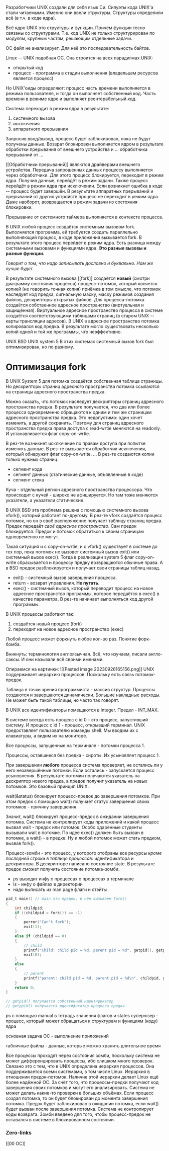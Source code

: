 Разработчики UNIX создали для себя язык Си. Силуэты кода UNIX'а стали читаемыми. Именно они ввели структуры. Структуры определили всё (в т.ч. в коде ядра).

Всё ядро UNIX это структуры и функции. Причём функции тесно связаны со структурами. Т.е. код UNIX не только структурирован по модулям, крупным частям, решающим отдельные задачи.

ОС файл не анализирует. Для неё это последовательность байтов. 

Linux -- UNIX подобная ОС. Она строится на всех парадигмах UNIX:
- открытый код
- процесс - программа в стадии выполнения (владельцем ресурсов является процесс)

Но UNIX'оиды определяют:
процесс часть времени выполняется в режима пользователя, и тогда он выполняет собственный код. Часть времени в режиме ядре и выполняет реентерабельный *код*.

Система переходит в режим ядра в результате:
1. системного вызова
2. исключения
3. аппаратного прерывания

Запросив ввод/вывод, процесс будет заблокирован, пока не будут получены данные. Возврат блокировки выполняется ядром в результате обработки прерывания от внешнего устройства и ... обработчика прерываний от ...

[[Обработчики прерываний]] являются драйверами внешнего устройства. Передача запрошенных данных процессу выполняется через обработчики. Для этого процесс блокируется, переходит в режим ядра. Получив данные, перейдёт в режим задачи. Также процесс перейдёт в режим ядра при исключении. Если возникнет ошибка в коде -- процесс будет завершён. В результате аппаратных прерываний и прерываний от других устройств процесс не переходит в режим ядра. Даже наоборот, возвращается в режим задачи из состояния блокировки.

Прерывание от системного таймера выполняется в контексте процесса.

В UNIX любой процесс создаётся системным вызовом fork. Выполняется программа, ей требуется создать параллельно выполняющий процесс, в коде приложения вызывается fork. В результате этого процесс перейдёт в режим ядра. Есть разница между системными вызовами и функциями ядра. **Это разные вызовы и разные функции.**

*Говорит о том, что надо записывать дословно и буквально. Нам же лучше будет.*

В результате системного вызова [[fork]] создаётся **новый** (смотри диаграмму состояния процесса) процесс-потомок, который является копией (не говорить точная копия) приёмка в том смысле, что потомок наследует код предка, сигнальную маску, маску режимов создания файлов, дескрипторы открытых файлов. Для процесса-потомка создаётся собственное адресное пространство (виртуальная и защищённая). Виртуальное адресное пространство процесса в системе создаётся соответствующими таблицами страниц (в старом UNIX -- карты трансляции адресов). В UNIX в адресное пространство потомка копировался код предка. В результате могло существовать несколько копий одной и той же программы, что неэффективно. 

UNIX BSD
UNIX system 5
В этих системах системный вызов fork был оптимизирован, но по разному.

# Оптимизация fork
В UNIX System 5 для потомка создаётся собственная таблица страницы. Но дескрипторы страниц адресного пространства потомка ссылаются на страницы адресного пространства предка. 

Можно сказать, что потомок наследует дескрипторы страниц адресного пространства предка. В результате получается, что два или более процесса одновременно обращаются к одним и тем же страницам адресного пространства предка. Это недопустимо: один хочет изменить, а другой сохранить. Поэтому для страниц адресного пространства предка права доступа с read-wrtie меняются на readonly. И устанавливается флаг copy-on-wrtie.

В рез-те возникнет исключение по правам доступа при попытке изменить данные. В рез-те вызывается обработчик исключения, который обнаружит флаг copy-on-write. ... В рез-те создаются копии только нужных страниц. 

- сегмент кода
- сегмент данных (статические данные, объявленные в коде)
- сегмент стека

Куча - отдельный регион адресного пространства процессора. Что происходит с кучей - широко не афишируется. Но там тоже меняются указатели, а указатели статические.

В UNIX BSD эта проблема решена с помощью системного вызова vfork(), который работает по-другому. В рез-те vfork создаётся процесс потомок, но он в своё распоряжение получает таблицу страниц предка. Предок передаёт *своё адресное пространство*. Сам предок блокируется. Предок и потомок обратиться к своим страницам одновременно не могут.

Такая ситуация и с copy-on-wrtie, и с vfork() существует в системе до тех пор, пока потомок не вызовет системный вызов exit() или системный вызов exec(). Тогда в реализации system 5 флаг copy-on-write сбрасывается и процессу предку возвращаются обычные права. А в BSD предок разблокируется и получает свои страницы таблиц назад. 

- exit() - системный вызов завершения процесса.
- return - возврат управления. **Не путать.**
- exec() - системный вызов, который переводит процесс на новое адресное пространство программы, которое передаётся в exec() в качестве параметра. В рез-те начинает выполняться код другой программы. 

В UNIX процессы работают так:
1. создаётся новый процесс (fork)
2. переходит на новое адресное пространство (exec)

Любой процесс может форкнуть любое кол-во раз. Понятие форк-бомба. 

Вникнуть: терминология англоязычная. Всё, что изучаем, писали англо-саксы. И они называли всё своими именами. 

Опираемся на картинки:
![[Pasted image 20230926165156.png]]
UNIX поддерживает иерархию процессов. Поскольку есть связь потомок-предок. 

Таблица в точки зрения программиста - массив структур. Процессы создаются и завершаются динамически. Большие накладные расходы. Не может быть такой таблицы, но часто так говорят.

В UNIX все идентификаторы помещаются в integer. Предел - INT_MAX.

В системе всегда есть процесс с id 0 - это процесс, запустивший систему. И процесс с id 1 - процесс, открывший терминал. UNIX предоставляет пользователю команды shell. Мы вводим их с клавиатуры, а видим их на мониторе.

Все процессы, запущенные на терминале - потомки процесса 1.

Процессы, оставшиеся без предка - сироты. Их усыновляет процесс 1. 

При завершении **любого** процесса система проверяет, не остались ли у него незавершённые потомки. Если остались - запускается процесс усыновления. В результате потомки получаются указатель на дескриптор нового предка, а предок получит указатель на новых потомков. Это базовый принцип UNIX.

wait(&status) блокирует процесс-предок до завершения потомков. При этом предок с помощью wait() получает статус завершения своих потомков - причину завершения.

Значит, wait() блокирует процесс-предок в ожидании завершения потомка. Система не контролирует коды приложений и какой процесс вызвал wait - предок или потомок. Особо одарённые студенты вызывали wait в потомке. По идее exec() должен быть вызван в потомке, а wait() - в предке. Ну и любой потомок может стать предком, вызвав fork().

Процесс-зомби - это процесс, у которого отобраны все ресурсы *кроме последней строки в таблице процессов*: идентификатора и дескриптора. В дескрипторе написано состояние state. В результате предок сможет получить состояние потомка-зомби.

- ps выводит инфу о процессах о процессах в терминале
- ls - инфу о файлах в директории
- надо выписать из man page флаги и стэйты

```c
pid_t main() // main это предок, в нём вызываем fork()
{
	int childpid;
	if ((childpid = fork()) == -1)
	{
		perror("Can't fork");
		exit(1);
	}
	else if (childpid == 0)
	{
		// child
		printf("Child: child pid = %d, parent pid = %d", getpid(), getppid());
		exit(0);
	}
	else 
	{
		// parent
		printf("parent: child pid = %d, parent pid = %d\n", childpid, getpid());
	}
	return 0;
}

// getpid() получается собственный идентификатор
// getppid() получается идентификатор процесса предка
```

ps с помощью manual в тетрадь значения флагов и states
суперюзер - процесс, который может обращаться к структурам и функциям (коду) ядра

основная задача ОС - выполнение приложений

табличные файлы - данные, которые можно хранить длительное время

Все процессы проходят через состояния зомби, поскольку система не может дифференцировать процессы, ибо слишком много проверок. Связано это с тем, что в UNIX определена иерархия процессов. Она поддерживается всеми системами, в том числе Linux. Иерархия в отношении предок-потомок. Наличие этой иерархии делает Linux ещё более надёжной ОС. За счёт того, что процессы-предки получают код завершения своих потомков и могут его анализировать. Система не может делать какие-то проверки в больших объёмах. Если процесс создал потомка, то он будет блокирован до момента завершения потомка. Предок будет заблокирован в ожидании потомка, если wait() будет вызван после завершения потомка. Система не контролирует коды возврата. Зомби введено для того, чтобы процесс-предок не оставался в системе в блокированном состоянии.

### Zero-links
[[00 ОС]]